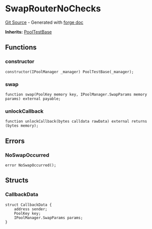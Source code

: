 # SwapRouterNoChecks
[Git Source](https://github.com/uniswap/v4-core/blob/80311e34080fee64b6fc6c916e9a51a437d0e482/src/test/SwapRouterNoChecks.sol) - Generated with [forge doc](https://book.getfoundry.sh/reference/forge/forge-doc)

**Inherits:**
[PoolTestBase](contracts/v4/reference/core/test/PoolTestBase.md)


## Functions
### constructor


```solidity
constructor(IPoolManager _manager) PoolTestBase(_manager);
```

### swap


```solidity
function swap(PoolKey memory key, IPoolManager.SwapParams memory params) external payable;
```

### unlockCallback


```solidity
function unlockCallback(bytes calldata rawData) external returns (bytes memory);
```

## Errors
### NoSwapOccurred

```solidity
error NoSwapOccurred();
```

## Structs
### CallbackData

```solidity
struct CallbackData {
    address sender;
    PoolKey key;
    IPoolManager.SwapParams params;
}
```

